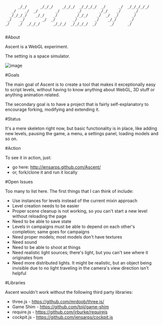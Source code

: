 ~~~


      _/_/      _/_/_/    _/_/_/  _/_/_/_/  _/      _/  _/_/_/_/_/
   _/    _/  _/        _/        _/        _/_/    _/      _/
  _/_/_/_/    _/_/    _/        _/_/_/    _/  _/  _/      _/
 _/    _/        _/  _/        _/        _/    _/_/      _/
_/    _/  _/_/_/      _/_/_/  _/_/_/_/  _/      _/      _/


~~~

#About

Ascent is a WebGL experiment.

The setting is a space simulator.


![image](https://lh3.googleusercontent.com/-NB4m0zflyXM/T-nIvBSzU9I/AAAAAAAAAIM/o8eA_3O5Itc/s961/ascent-skybox-2.png)

#Goals

The main goal of Ascent is to create a tool that makes it exceptionally easy
to script levels, without having to know anything about WebGL, 3D stuff or
anything animation related.

The secondary goal is to have a project that is fairly self-explanatory to
encourage forking, modifying and extending it.

#Status

It's a mere skeleton right now, but basic functionality is in place, like
adding new levels, pausing the game, a menu, a settings panel, loading models
and so on.

#Action

To see it in action, just:
* go here: http://jensarps.github.com/Ascent/
* or, fork/clone it and run it locally

#Open Issues

Too many to list here. The first things that I can think of include:
* Use instances for levels instead of the current mixin approach
* Level creation needs to be easier
* Proper scene cleanup is not working, so you can't start a new level without
reloading the page
* Need to be able to save state
* Levels in campaigns must be able to depend on each other's completion; same
goes for campaigns
* Need proper models; most models don't have textures
* Need sound
* Need to be able to shoot at things
* Need realistic light sources; there's light, but you can't see where it
originates from
* Need more distributed lights. It might be realistic, but an object being
invisible due to no light traveling in the camera's view direction isn't
helpful

#Libraries

Ascent wouldn't work without the following third party libraries:

* three.js - https://github.com/mrdoob/three.js/
* Game Shim - https://github.com/toji/game-shim
* require.js - https://github.com/jrburke/requirejs
* cockpit.js - https://github.com/jensarps/cockpit.js
